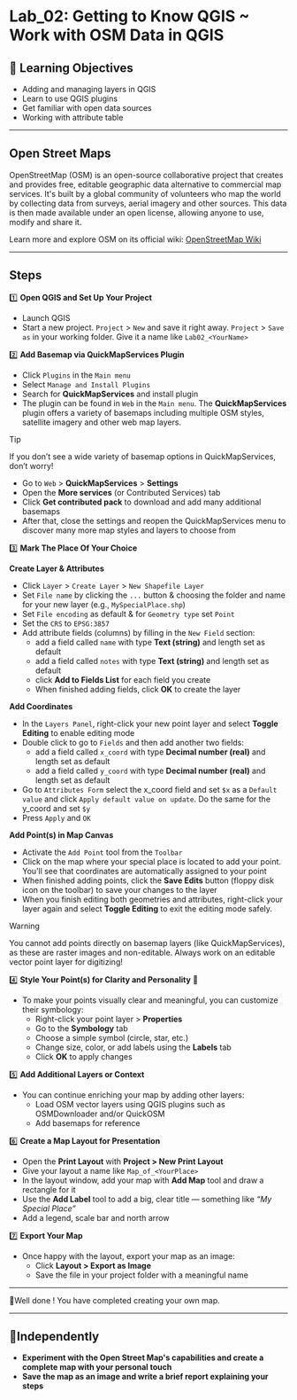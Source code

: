 # Lab_02: Getting to Know QGIS ~ Work with OSM Data in QGIS

## 🎯 Learning Objectives  
- Adding and managing layers in QGIS  
- Learn to use QGIS plugins
- Get familiar with open data sources  
- Working with attribute table

---
## Open Street Maps 
OpenStreetMap (OSM) is an open-source collaborative project that creates and provides free, editable geographic data alternative to commercial map services. It's built by a global community of volunteers who map the world by collecting data from surveys, aerial imagery and other sources. This data is then made available under an open license, allowing anyone to use, modify and share it.

Learn more and explore OSM on its official wiki: [OpenStreetMap Wiki](https://wiki.openstreetmap.org/)

---
## Steps

1️⃣ **Open QGIS and Set Up Your Project**
- Launch QGIS  
- Start a new project. `Project` > `New` and save it right away. `Project` > `Save as` in your working folder. Give it a name like `Lab02_<YourName>`

2️⃣ **Add Basemap via QuickMapServices Plugin**
- Click `Plugins` in the `Main menu`
- Select `Manage and Install Plugins`
- Search for **QuickMapServices** and install plugin
- The plugin can be found in `Web` in the `Main menu`. The **QuickMapServices** plugin offers a variety of basemaps including multiple OSM styles, satellite imagery and other web map layers.  

> [!TIP]
> If you don’t see a wide variety of basemap options in QuickMapServices, don’t worry!  
> - Go to `Web` > **QuickMapServices** > **Settings**  
> - Open the **More services** (or Contributed Services) tab  
> - Click **Get contributed pack** to download and add many additional basemaps  
> - After that, close the settings and reopen the QuickMapServices menu to discover many more map styles and layers to choose from

3️⃣ **Mark The Place Of Your Choice**  

**Create Layer & Attributes**
- Click `Layer` > `Create Layer` > `New Shapefile Layer`  
- Set `File name` by clicking the `...` button & choosing the folder and name for your new layer (e.g., `MySpecialPlace.shp`)
- Set `File encoding` as default & for `Geometry type` set `Point`
- Set the `CRS` to `EPSG:3857`   
- Add attribute fields (columns) by filling in the `New Field` section:
   - add a field called `name` with type **Text (string)** and length set as default
   - add a field called `notes` with type **Text (string)** and length set as default
   - click **Add to Fields List** for each field you create
   - When finished adding fields, click **OK** to create the layer
  
**Add Coordinates**
- In the `Layers Panel`, right-click your new point layer and select **Toggle Editing** to enable editing mode 
- Double click to go to `Fields` and then add another two fields:
   - add a field called `x_coord` with type **Decimal number (real)** and length set as default 
   - add a field called `y_coord` with type **Decimal number (real)** and length set as default 
- Go to `Attributes Form` select the x_coord field and set `$x` as a `Default value` and click `Apply default value on update`. Do the same for the y_coord and set `$y`
- Press `Apply` and `OK`

**Add Point(s) in Map Canvas**
- Activate the `Add Point` tool from the `Toolbar`  
- Click on the map where your special place is located to add your point. You’ll see that coordinates are automatically assigned to your point  
- When finished adding points, click the **Save Edits** button (floppy disk icon on the toolbar) to save your changes to the layer  
- When you finish editing both geometries and attributes, right-click your layer again and select **Toggle Editing** to exit the editing mode safely.  

> [!WARNING]  
> You cannot add points directly on basemap layers (like QuickMapServices), as these are raster images and non-editable. Always work on an editable vector point layer for digitizing!

4️⃣ **Style Your Point(s) for Clarity and Personality** 🎨  
- To make your points visually clear and meaningful, you can customize their symbology:  
  - Right-click your point layer > **Properties**  
  - Go to the **Symbology** tab  
  - Choose a simple symbol (circle, star, etc.)  
  - Change size, color, or add labels using the **Labels** tab  
  - Click **OK** to apply changes
  
5️⃣ **Add Additional Layers or Context**
- You can continue enriching your map by adding other layers:  
  - Load OSM vector layers using QGIS plugins such as OSMDownloader and/or QuickOSM  
  - Add basemaps for reference  
      
6️⃣ **Create a Map Layout for Presentation**  
- Open the **Print Layout** with **Project > New Print Layout**  
- Give your layout a name like `Map_of_<YourPlace>`  
- In the layout window, add your map with **Add Map** tool and draw a rectangle for it  
- Use the **Add Label** tool to add a big, clear title — something like *“My Special Place”*  
- Add a legend, scale bar and north arrow
  
7️⃣ **Export Your Map**  
- Once happy with the layout, export your map as an image:  
  - Click **Layout > Export as Image**  
  - Save the file in your project folder with a meaningful name  

---
🥳Well done ! You have completed creating your own map.

---
## 🚀Independently
- **Experiment with the Open Street Map's capabilities and create a complete map with your personal touch**
- **Save the map as an image and write a brief report explaining your steps**
